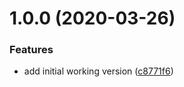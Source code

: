 # 1.0.0 (2020-03-26)


### Features

* add initial working version ([c8771f6](https://github.com/reactory/class-name/commit/c8771f6cf01d2793ae29244cbf4c9e671fb8f5f3))
